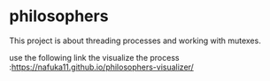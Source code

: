 # philosophers
This project is about threading processes and working with mutexes.

use the following link the visualize the process :https://nafuka11.github.io/philosophers-visualizer/
